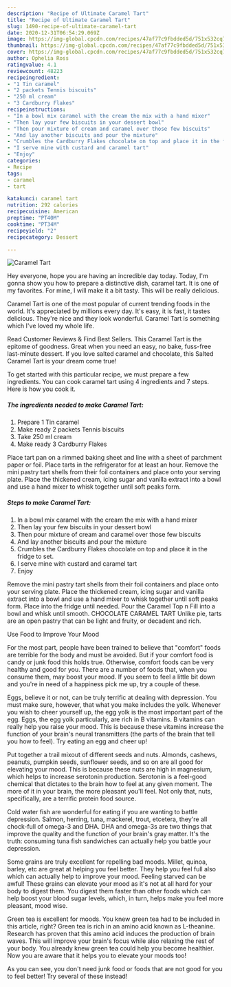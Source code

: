 ```yaml
---
description: "Recipe of Ultimate Caramel Tart"
title: "Recipe of Ultimate Caramel Tart"
slug: 1490-recipe-of-ultimate-caramel-tart
date: 2020-12-31T06:54:29.069Z
image: https://img-global.cpcdn.com/recipes/47af77c9fbdded5d/751x532cq70/caramel-tart-recipe-main-photo.jpg
thumbnail: https://img-global.cpcdn.com/recipes/47af77c9fbdded5d/751x532cq70/caramel-tart-recipe-main-photo.jpg
cover: https://img-global.cpcdn.com/recipes/47af77c9fbdded5d/751x532cq70/caramel-tart-recipe-main-photo.jpg
author: Ophelia Ross
ratingvalue: 4.1
reviewcount: 48223
recipeingredient:
- "1 Tin caramel"
- "2 packets Tennis biscuits"
- "250 ml cream"
- "3 Cardburry Flakes"
recipeinstructions:
- "In a bowl mix caramel with the cream the mix with a hand mixer"
- "Then lay your few biscuits in your dessert bowl"
- "Then pour mixture of cream and caramel over those few biscuits"
- "And lay another biscuits and pour the mixture"
- "Crumbles the Cardburry Flakes chocolate on top and place it in the fridge to set."
- "I serve mine with custard and caramel tart"
- "Enjoy"
categories:
- Recipe
tags:
- caramel
- tart

katakunci: caramel tart 
nutrition: 292 calories
recipecuisine: American
preptime: "PT40M"
cooktime: "PT34M"
recipeyield: "2"
recipecategory: Dessert

---
```



![Caramel Tart](https://img-global.cpcdn.com/recipes/47af77c9fbdded5d/751x532cq70/caramel-tart-recipe-main-photo.jpg)

Hey everyone, hope you are having an incredible day today. Today, I'm gonna show you how to prepare a distinctive dish, caramel tart. It is one of my favorites. For mine, I will make it a bit tasty. This will be really delicious.

Caramel Tart is one of the most popular of current trending foods in the world. It's appreciated by millions every day. It's easy, it is fast, it tastes delicious. They're nice and they look wonderful. Caramel Tart is something which I've loved my whole life.

Read Customer Reviews &amp; Find Best Sellers. This Caramel Tart is the epitome of goodness. Great when you need an easy, no bake, fuss-free last-minute dessert. If you love salted caramel and chocolate, this Salted Caramel Tart is your dream come true!


To get started with this particular recipe, we must prepare a few ingredients. You can cook caramel tart using 4 ingredients and 7 steps. Here is how you cook it.

<!--inarticleads1-->

##### The ingredients needed to make Caramel Tart:

1. Prepare 1 Tin caramel
1. Make ready 2 packets Tennis biscuits
1. Take 250 ml cream
1. Make ready 3 Cardburry Flakes


Place tart pan on a rimmed baking sheet and line with a sheet of parchment paper or foil. Place tarts in the refrigerator for at least an hour. Remove the mini pastry tart shells from their foil containers and place onto your serving plate. Place the thickened cream, icing sugar and vanilla extract into a bowl and use a hand mixer to whisk together until soft peaks form. 

<!--inarticleads2-->

##### Steps to make Caramel Tart:

1. In a bowl mix caramel with the cream the mix with a hand mixer
1. Then lay your few biscuits in your dessert bowl
1. Then pour mixture of cream and caramel over those few biscuits
1. And lay another biscuits and pour the mixture
1. Crumbles the Cardburry Flakes chocolate on top and place it in the fridge to set.
1. I serve mine with custard and caramel tart
1. Enjoy


Remove the mini pastry tart shells from their foil containers and place onto your serving plate. Place the thickened cream, icing sugar and vanilla extract into a bowl and use a hand mixer to whisk together until soft peaks form. Place into the fridge until needed. Pour the Caramel Top n Fill into a bowl and whisk until smooth. CHOCOLATE CARAMEL TART Unlike pie, tarts are an open pastry that can be light and fruity, or decadent and rich. 

Use Food to Improve Your Mood


For the most part, people have been trained to believe that "comfort" foods are terrible for the body and must be avoided. But if your comfort food is candy or junk food this holds true. Otherwise, comfort foods can be very healthy and good for you. There are a number of foods that, when you consume them, may boost your mood. If you seem to feel a little bit down and you're in need of a happiness pick me up, try a couple of these.

Eggs, believe it or not, can be truly terrific at dealing with depression. You must make sure, however, that what you make includes the yolk. Whenever you wish to cheer yourself up, the egg yolk is the most important part of the egg. Eggs, the egg yolk particularly, are rich in B vitamins. B vitamins can really help you raise your mood. This is because these vitamins increase the function of your brain's neural transmitters (the parts of the brain that tell you how to feel). Try eating an egg and cheer up!

Put together a trail mixout of different seeds and nuts. Almonds, cashews, peanuts, pumpkin seeds, sunflower seeds, and so on are all good for elevating your mood. This is because these nuts are high in magnesium, which helps to increase serotonin production. Serotonin is a feel-good chemical that dictates to the brain how to feel at any given moment. The more of it in your brain, the more pleasant you'll feel. Not only that, nuts, specifically, are a terrific protein food source.

Cold water fish are wonderful for eating if you are wanting to battle depression. Salmon, herring, tuna, mackerel, trout, etcetera, they're all chock-full of omega-3 and DHA. DHA and omega-3s are two things that improve the quality and the function of your brain's gray matter. It's the truth: consuming tuna fish sandwiches can actually help you battle your depression. 

Some grains are truly excellent for repelling bad moods. Millet, quinoa, barley, etc are great at helping you feel better. They help you feel full also which can actually help to improve your mood. Feeling starved can be awful! These grains can elevate your mood as it's not at all hard for your body to digest them. You digest them faster than other foods which can help boost your blood sugar levels, which, in turn, helps make you feel more pleasant, mood wise.

Green tea is excellent for moods. You knew green tea had to be included in this article, right? Green tea is rich in an amino acid known as L-theanine. Research has proven that this amino acid induces the production of brain waves. This will improve your brain's focus while also relaxing the rest of your body. You already knew green tea could help you become healthier. Now you are aware that it helps you to elevate your moods too!

As you can see, you don't need junk food or foods that are not good for you to feel better! Try several of these instead!


